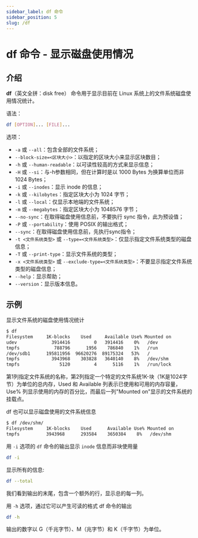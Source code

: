 ```yaml
---
sidebar_label: df 命令
sidebar_position: 5
slug: /df
---
```


# df 命令 - 显示磁盘使用情况



## 介绍

**df**（英文全拼：disk free） 命令用于显示目前在 Linux 系统上的文件系统磁盘使用情况统计。

语法：

```bash
df [OPTION]... [FILE]...
```

选项：

- `-a` 或 `--all`：包含全部的文件系统；
- `--block-size=<区块大小>`：以指定的区块大小来显示区块数目；
- `-h` 或 `--human-readable`：以可读性较高的方式来显示信息；
- `-H` 或 `--si`：与-h参数相同，但在计算时是以 1000 Bytes 为换算单位而非 1024 Bytes；
- `-i` 或 `--inodes`：显示 inode 的信息；
- `-k` 或 `--kilobytes`：指定区块大小为 1024 字节；
- `-l` 或 `--local`：仅显示本地端的文件系统；
- `-m` 或 `--megabytes`：指定区块大小为 1048576 字节；
- `--no-sync`：在取得磁盘使用信息前，不要执行 sync 指令，此为预设值；
- `-P` 或 `--portability`：使用 POSIX 的输出格式；
- `--sync`：在取得磁盘使用信息前，先执行sync指令；
- `-t <文件系统类型>` 或 `--type=<文件系统类型>`：仅显示指定文件系统类型的磁盘信息；
- `-T` 或 `--print-type`：显示文件系统的类型；
- `-x <文件系统类型>` 或 `--exclude-type=<文件系统类型>`：不要显示指定文件系统类型的磁盘信息；
- `--help`：显示帮助；
- `--version`：显示版本信息。



## 示例

显示文件系统的磁盘使用情况统计

```bash
$ df 
Filesystem     1K-blocks    Used     Available Use% Mounted on 
udev             3914416         0   3914416    0%   /dev
tmpfs             788796      1956    786840    1%   /run
/dev/sdb1      195811956  96620276  89175324   53%   /
tmpfs            3943968    303828   3640140    8%   /dev/shm
tmpfs               5120         4      5116    1%   /run/lock
```

第1列指定文件系统的名称，第2列指定一个特定的文件系统1K-块（1K是1024字节）为单位的总内存，Used 和 Available 列表示已使用和可用的内存容量，Use% 列显示使用的内存的百分比，而最后一列"Mounted on"显示的文件系统的挂载点。

df 也可以显示磁盘使用的文件系统信息

```bash
$ df /dev/shm/
Filesystem     1K-blocks    Used      Available Use% Mounted on 
tmpfs          3943968      293584    3650384    8%   /dev/shm
```

用 `-i` 选项的 `df` 命令的输出显示 `inode` 信息而非块使用量

```bash
df -i 
```

显示所有的信息:

```bash
df --total 
```

我们看到输出的末尾，包含一个额外的行，显示总的每一列。

用 `-h` 选项，通过它可以产生可读的格式 df 命令的输出

```bash
df -h
```

输出的数字以 G（千兆字节）、M（兆字节）和 K（千字节）为单位。